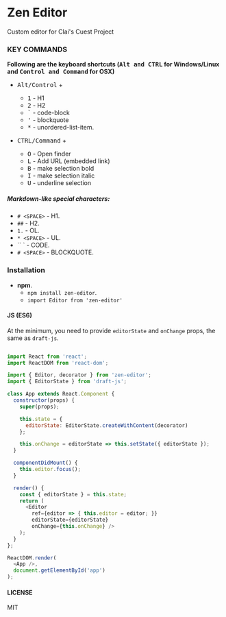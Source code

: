 # Zen Editor

Custom editor for Clai's Cuest Project

### KEY COMMANDS

**Following are the keyboard shortcuts (<kbd>Alt and CTRL</kbd> for Windows/Linux and <kbd>Control and Command</kbd> for OSX)**

*   <kbd>Alt/Control</kbd> +

    *   <kbd>1</kbd> - H1
    *   <kbd>2</kbd> - H2
    *   <kbd>`</kbd> - code-block
    *   <kbd>'</kbd> - blockquote
    *   <kbd>*</kbd> - unordered-list-item.


*   <kbd>CTRL/Command</kbd> +

    *   <kbd>O</kbd> - Open finder
    *   <kbd>L</kbd> - Add URL (embedded link)
    *   <kbd>B</kbd> - make selection bold
    *   <kbd>I</kbd> - make selection italic
    *   <kbd>U</kbd> - underline selection

<!-- ##### Editor level commands

These commands are not a part of the core editor but have been implemented in the example code that uses the `zen-editor` editor.

*   <kbd>Command/CTRL</kbd> + <kbd>S</kbd> - Save current data to `localstorage`.
*   <kbd>Alt + Shift</kbd> + <kbd>L</kbd> - Load previously saved data from `localstorage`. -->

##### Markdown-like special characters:

*   `# <SPACE>` - H1.
*   `##` - H2.
*   `1.` - OL.
*   `* <SPACE>` - UL.
*   `` <Space>` - CODE.
*   `# <SPACE>` - BLOCKQUOTE.

### Installation

- **npm**.
    - `npm install zen-editor`.
    - `import Editor from 'zen-editor'`

#### JS (ES6)

At the minimum, you need to provide `editorState` and `onChange` props, the same as `draft-js`.

```javascript

import React from 'react';
import ReactDOM from 'react-dom';

import { Editor, decorator } from 'zen-editor';
import { EditorState } from 'draft-js';

class App extends React.Component {
  constructor(props) {
    super(props);

    this.state = {
      editorState: EditorState.createWithContent(decorator)
    };

    this.onChange = editorState => this.setState({ editorState });
  }

  componentDidMount() {
    this.editor.focus();
  }

  render() {
    const { editorState } = this.state;
    return (
      <Editor
        ref={editor => { this.editor = editor; }}
        editorState={editorState}
        onChange={this.onChange} />
    );
  }
};

ReactDOM.render(
  <App />,
  document.getElementById('app')
);
```

#### LICENSE

MIT
